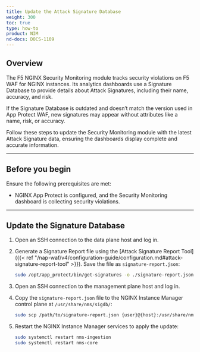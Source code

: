 ```yaml
---
title: Update the Attack Signature Database
weight: 300
toc: true
type: how-to
product: NIM
nd-docs: DOCS-1109
---
```


## Overview

The F5 NGINX Security Monitoring module tracks security violations on F5 WAF for NGINX instances. Its analytics dashboards use a Signature Database to provide details about Attack Signatures, including their name, accuracy, and risk.

If the Signature Database is outdated and doesn’t match the version used in App Protect WAF, new signatures may appear without attributes like a name, risk, or accuracy.

Follow these steps to update the Security Monitoring module with the latest Attack Signature data, ensuring the dashboards display complete and accurate information.

---

## Before you begin

Ensure the following prerequisites are met:

- NGINX App Protect is configured, and the Security Monitoring dashboard is collecting security violations.

---

## Update the Signature Database

1. Open an SSH connection to the data plane host and log in.
1. Generate a Signature Report file using the [Attack Signature Report Tool]({{< ref "/nap-waf/v4/configuration-guide/configuration.md#attack-signature-report-tool" >}}). Save the file as `signature-report.json`:

    ```bash
    sudo /opt/app_protect/bin/get-signatures -o ./signature-report.json
    ```

1. Open an SSH connection to the management plane host and log in.
1. Copy the `signature-report.json` file to the NGINX Instance Manager control plane at `/usr/share/nms/sigdb/`:

    ```bash
    sudo scp /path/to/signature-report.json {user}@{host}:/usr/share/nms/sigdb/signature-report.json
    ```

1. Restart the NGINX Instance Manager services to apply the update:

    ```bash
    sudo systemctl restart nms-ingestion
    sudo systemctl restart nms-core
    ```
